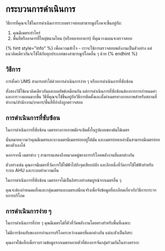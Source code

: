 # กระบวนการดำเนินการ

วิธีการที่คุณจะใช้ในการดำเนินการระบบตรวจสอบสาธารณูปโภคจะขึ้นอยู่กับ:

1. คุณมีเมตรเท่าไหร่
2. พื้นที่หรืออาคารที่ใหญ่ขนาดไหน (หรือหลายอาคาร) ที่คุณวางแผนจะตรวจสอบ



{% hint style="info" %}
เพื่อความเข้าใจ - เราจะใช้การตรวจสอบพลังงานเป็นตัวอย่าง แต่แนวคิดเดียวกันจะใช้ได้กับทุกประเภทของสาธารณูปโภคอื่น ๆ ด้วย
{% endhint %}



## วิธีการ

การตั้งค่า UMS สามารถทำได้ด้วยการดำเนินการง่าย ๆ หรือการดำเนินการที่ซับซ้อน

ทั้งสองวิธีใช้แนวคิดเดียวกันและผลลัพธ์เหมือนกัน แต่การดำเนินการที่ซับซ้อนต้องการการกำหนดค่าและการวางแผนมากขึ้น วิธีที่คุณจะใช้ขึ้นอยู่กับวิธีการติดตั้งและตั้งค่าเมตรทางกายภาพสำหรับสถานที่ทำงาน/สำนักงาน/อาคาร/พื้นที่ที่กำลังถูกตรวจสอบ



## การดำเนินการที่ซับซ้อน

ในการดำเนินการที่ซับซ้อน เมตรทางกายภาพมักจะติดตั้งในรูปแบบของต้นไม้เมตร

นั่นหมายความว่าคุณมีเมตรและบางเมตรมีเมตรย่อยอยู่ใต้มัน และเมตรย่อยเหล่านั้นสามารถมีเมตรย่อยของตัวเองได้

นอกจากนี้ เมตรต่าง ๆ สามารถแสดงถึงหมวดหมู่ของการบริโภคพลังงานที่แตกต่างกัน

ตัวอย่างเช่น คุณอาจมีเมตรที่วัดการใช้ไฟฟ้าไปยังจุดเสียบปลัก และอีกหนึ่งที่วัดการใช้ไฟฟ้าสำหรับระบบ AHU และระบบทำความเย็น

ในการดำเนินการที่ซับซ้อน เมตรอาจไม่เป็นอิสระอย่างสมบูรณ์จากเมตรอื่น ๆ

คุณจะต้องกำหนดแท็กและกลุ่มเมตรและเมตรเสมือนจริงเพื่อจับข้อมูลที่ละเอียดเกี่ยวกับวิธีการกระจายการบริโภค



## การดำเนินการง่าย ๆ

ในการดำเนินการที่ง่าย ๆ คุณมีเมตรไม่กี่ตัวที่วัดพลังงานโดยตรงสำหรับพื้นที่เฉพาะ

ไม่มีการซ้อนทับของการอ่านการบริโภคระหว่างเมตรที่แตกต่างกัน แต่ละตัวเป็นอิสระ

คุณอาจใช้แท็กเพื่อรวบรวมข้อมูลจากเมตรหลายตัวที่ต้องการจัดกลุ่มร่วมกันในทางตรรกะ